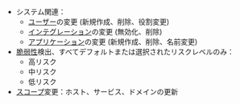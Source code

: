 * システム関連：
    * [ユーザー](../../../user-guides/settings/users.md)の変更 (新規作成、削除、役割変更)
    * [インテグレーション](integrations-intro.md)の変更 (無効化、削除)
    * [アプリケーション](../../../user-guides/settings/applications.md)の変更 (新規作成、削除、名前変更)
* [脆弱性](../../../glossary-en.md#vulnerability)検出、すべてデフォルトまたは選択されたリスクレベルのみ：
    * 高リスク
    * 中リスク
    * 低リスク
* [スコープ](../../scanner/check-scope.md)変更：ホスト、サービス、ドメインの更新